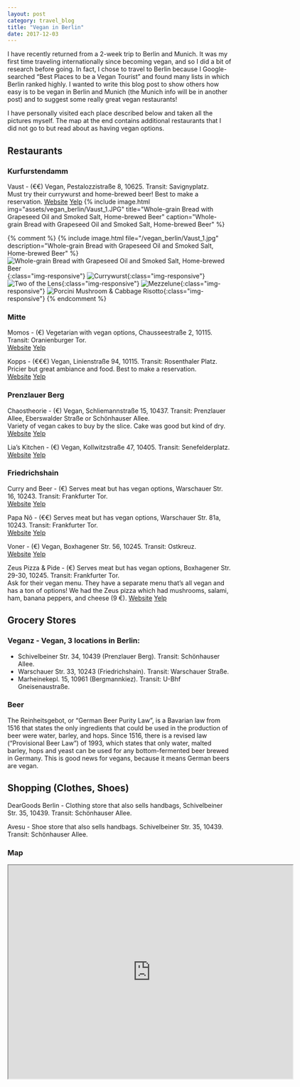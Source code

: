 ```yaml
---
layout: post
category: travel_blog
title: "Vegan in Berlin"
date: 2017-12-03
---
```


I have recently returned from a 2-week trip to Berlin and Munich.  It was my first time traveling internationally since becoming vegan, and so I did a bit of research before going.  In fact, I chose to travel to Berlin because I Google-searched “Best Places to be a Vegan Tourist” and found many lists in which Berlin ranked highly.  I wanted to write this blog post to show others how easy is to be vegan in Berlin and Munich (the Munich info will be in another post) and to suggest some really great vegan restaurants!

I have personally visited each place described below and taken all the pictures myself.  The map at the end contains additional restaurants that I did not go to but read about as having vegan options.

## Restaurants

### Kurfurstendamm

Vaust - (€€) Vegan, Pestalozzistraße 8, 10625.  Transit: Savignyplatz.  
Must try their currywurst and home-brewed beer!  Best to make a reservation.
[Website](http://vaust-berlin.de/) [Yelp](https://www.yelp.com/biz/vaust-berlin)
{% include image.html
            img="assets/vegan_berlin/Vaust_1.JPG"
            title="Whole-grain Bread with Grapeseed Oil and Smoked Salt, Home-brewed Beer"
            caption="Whole-grain Bread with Grapeseed Oil and Smoked Salt, Home-brewed Beer" %}

{% comment %}
{% include image.html file="/vegan_berlin/Vaust_1.jpg" description="Whole-grain Bread with Grapeseed Oil and Smoked Salt, Home-brewed Beer" %}
![Whole-grain Bread with Grapeseed Oil and Smoked Salt, Home-brewed Beer](/assets/vegan_berlin/Vaust_1.jpg){:class="img-responsive"}
![Currywurst](/assets/vegan_berlin/Vaust_2.jpg){:class="img-responsive"}
![Two of the Lens](/assets/vegan_berlin/Vaust_3.jpg){:class="img-responsive"}
![Mezzelune](/assets/vegan_berlin/Vaust_4.jpg){:class="img-responsive"}
![Porcini Mushroom & Cabbage Risotto](/assets/vegan_berlin/Vaust_5.jpg){:class="img-responsive"}
{% endcomment %}

### Mitte

Momos - (€) Vegetarian with vegan options, Chausseestraße 2, 10115.  Transit: Oranienburger Tor.  
[Website](https://momos-berlin.de/) [Yelp](https://www.yelp.com/biz/momos-berlin-3)

Kopps - (€€€) Vegan, Linienstraße 94, 10115.  Transit: Rosenthaler Platz.  
Pricier but great ambiance and food.  Best to make a reservation.  
[Website](http://www.kopps-berlin.de/en/) [Yelp](https://www.yelp.com/biz/kopps-berlin)

### Prenzlauer Berg

Chaostheorie - (€) Vegan, Schliemannstraße 15, 10437.  Transit: Prenzlauer Allee, Eberswalder Straße or Schönhauser Allee.  
Variety of vegan cakes to buy by the slice.  Cake was good but kind of dry.  
[Website](http://www.chaostheorie.berlin/) [Yelp](https://www.yelp.com/biz/chaostheorie-berlin)

Lia’s Kitchen - (€) Vegan, Kollwitzstraße 47, 10405.  Transit: Senefelderplatz.  
[Website](https://liaskitchen.de/de/home) [Yelp](https://www.yelp.com/biz/lias-kitchen-berlin-3)

### Friedrichshain

Curry and Beer - (€) Serves meat but has vegan options, Warschauer Str. 16, 10243.  Transit: Frankfurter Tor.  
[Website](http://curryundbeer.com/) [Yelp](https://www.yelp.com/biz/curry-und-beer-berlin)

Papa Nô - (€€) Serves meat but has vegan options, Warschauer Str. 81a, 10243.  Transit: Frankfurter Tor.  
[Website](http://papa-no.de/) [Yelp](https://www.yelp.com/biz/papa-n%C3%B4-berlin-8)

Voner - (€) Vegan, Boxhagener Str. 56, 10245.  Transit: Ostkreuz.  
[Website](http://www.voener.de/)  [Yelp](https://www.yelp.com/biz/v%C3%B6ner-berlin)

Zeus Pizza & Pide - (€) Serves meat but has vegan options, Boxhagener Str. 29-30, 10245.  Transit: Frankfurter Tor.  
Ask for their vegan menu.  They have a separate menu that’s all vegan and has a ton of options!  We had the Zeus pizza which had mushrooms, salami, ham, banana peppers, and cheese (9 €).
[Website](https://www.zeuspizzeria.de/) [Yelp](https://www.yelp.com/biz/zeus-pizzeria-berlin) 

## Grocery Stores

### Veganz - Vegan, 3 locations in Berlin:

* Schivelbeiner Str. 34, 10439 (Prenzlauer Berg).  Transit: Schönhauser Allee.
* Warschauer Str. 33, 10243 (Friedrichshain).  Transit: Warschauer Straße.
* Marheinekepl. 15, 10961 (Bergmannkiez).  Transit: U-Bhf Gneisenaustraße.

### Beer
The Reinheitsgebot, or “German Beer Purity Law”, is a Bavarian law from 1516 that states the only ingredients that could be used in the production of beer were water, barley, and hops.  Since 1516, there is a revised law (“Provisional Beer Law”) of 1993, which states that only water, malted barley, hops and yeast can be used for any bottom-fermented beer brewed in Germany.  This is good news for vegans, because it means German beers are vegan.

## Shopping (Clothes, Shoes)

DearGoods Berlin - Clothing store that also sells handbags, Schivelbeiner Str. 35, 10439.  Transit: Schönhauser Allee.

Avesu - Shoe store that also sells handbags.  Schivelbeiner Str. 35, 10439.  Transit: Schönhauser Allee.

### Map
<iframe src="https://www.google.com/maps/d/embed?mid=175lQV_PnwxQ61SE6uDgvCf1DiUv2FJon" width="640" height="480"></iframe>
